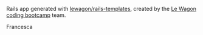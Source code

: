 Rails app generated with [lewagon/rails-templates](https://github.com/lewagon/rails-templates), created by the [Le Wagon coding bootcamp](https://www.lewagon.com) team.

Francesca
